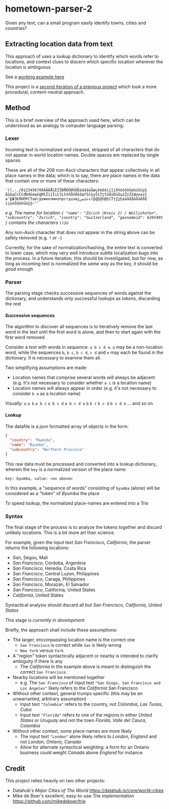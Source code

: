 # hometown-parser-2

Given any text, can a small program easily identify towns, cities and countries?

## Extracting location data from text

This approach of uses a lookup dictionary to identify which words refer to locations, and context clues to discern which specific location wherever the location is ambiguous

See a [working example here](https://rendall.github.io/hometown-parser-2/)

This project is a [second iteration of a previous project](https://rendall.github.io/hometown-parser/) which took a more procedural, content-neutral approach.

## Method

This is a brief overview of the approach used here, which can be understood as an analogy to computer language parsing:

### Lexer

Incoming text is normalized and cleaned, stripped of all characters that do not appear in world location names. Double spaces are replaced by single spaces.

These are all of the 208 non-Ascii characters that appear collectively in all place names in the data; which is to say, there are place names in the data that contain one or more of these characters:

`'(),-./0123456789ÁÂÄÅÇÉÍÎÐÑÓÖØÚÜßàáâãäåæçèéêëìíîïðñòóôõöøùúûüýÿ`
`ĀāăąĆćČčďĐđēėęěğĦĩĪīĭİıĽľŁłńňŌōŎŏőœřŚśŞşŠšŢţťũŪūŬŭůųźŻżŽžƏơưǝșț`
`əʼ̧̱̄̇БЖЗКЛНПРСТавгдежиклмнопрстуцчшјاةعلمنḎḏḐḑḥḨḩḯṬṭẔẕẖạảầẩậắằẵếềệ`
`ỉịọốồộớờủừỳỹ–‘’`

*e.g. The name for location `{ "name": "Zürich (Kreis 2) / Wollishofen", "subcountry": "Zurich", "country": "Switzerland", "geonameid": 6295495 }` contains the characters `()2ü`*

Any non-Ascii character that does *not* appear in the string above can be safely removed (e.g. `?` or `~`)

Currently, for the sake of normalization/hashing, the entire text is converted to lower case, which may very well introduce subtle localization bugs into the process. In a future iteration, this should be investigated, but for now, as long as incoming text is normalized the *same way* as the key, it should be *good enough*

### Parser

The parsing stage checks successive sequences of words against the dictionary, and understands only successful lookups as *tokens*, discarding the rest

#### Successive sequences

The algorithm to discover all sequences is to iteratively remove the last word in the text until the first word is alone, and then to start again with the first word removed.

Consider a text with words in sequence: `a b c d e`. `a` may be a non-location word, while the sequences `b`, `b c`, `b c d`, `c d` and `e` may each be found in the dictionary. It is necessary to examine them all.

Two simplifying assumptions are made:

* Location names that comprise several words will always be adjacent (e.g. it's not necessary to consider whether `a c` is a location name)
* Location names will always appear in order (e.g. it's not necessary to consider `b a` as a location name)

Visually:
`a`
`a b`
`a b c`
`a b c d`
`a b c d e`
`b`
`b c`
`b c d`
`b c d e`
... and so on

#### Lookup

The datafile is a json formatted array of objects in the form:

```json
{
  "country": "Rwanda",
  "name": "Byumba",
  "subcountry": "Northern Province"
}
```

This raw data must be processed and converted into a lookup dictionary, wherein the `key` is a normalized version of the place name:

`key: byumba, value: <as above>`

In this example, a "sequence of words" consisting of `byumba` (alone) will be considered as a "token" of *Byumba* the place

To speed lookup, the normalized place-names are entered into a *Trie*

### Syntax

The final stage of the process is to analyze the tokens together and discard unlikely locations. This is a bit more art than science.

For example, given the input text *San Francisco, California*, the parser returns the following locations:

* *San*, Ségou, Mali
* *San Francisco*, Cordoba, Argentina
* *San Francisco*, Heredia, Costa Rica
* *San Francisco*, Central Luzon, Philippines
* *San Francisco*, Caraga, Philippines
* *San Francisco*, Morazán, El Salvador
* *San Francisco*, California, United States
* *California*, United States

Syntactical analysis should discard all but *San Francisco, California, United States*

This stage is *currently in development*

Briefly, the approach shall include these assumptions:

* The larger, encompassing location name is the correct one
  * `San Francisco` is correct while `San` is likely wrong
  * `New York` versus `York`
* A "region" token syntactically adjacent or nearby is intended to clarify ambiguity if there is any
  * The *California* in the example above is meant to distinguish the correct `San Francisco`
* Nearby locations will be mentioned together
  * e.g. The `San Francisco` of input text `"San Diego, San Francisco and Los Angeles"` likely refers to the *California* San Francisco
* Without other context, general trumps specific (this may be an unwarranted, arbitrary assumption)
  * Input text `"Colombia"` refers to the country, not *Colombia, Las Tunas, Cuba*
  * Input text `"Florida"` refers to one of the regions in either *United States* or *Uruguay* and not the town *Florida, Valle del Cauca, Colombia*
* Without other context, some place-names are more likely
  * The input text `"London"` alone likely refers to *London, England* and not *London, Ontario, Canada*
  * Allow for alternate syntactical weighting: a form for an Ontario business could weight *Canada* above *England* for instance

## Credit

This project relies heavily on two other projects:

* Datahub's _Major Cities of The World_ <https://datahub.io/core/world-cities>
* Mike de Boer's excellent, easy-to-use _Trie implementation_ <https://github.com/mikedeboer/trie>
